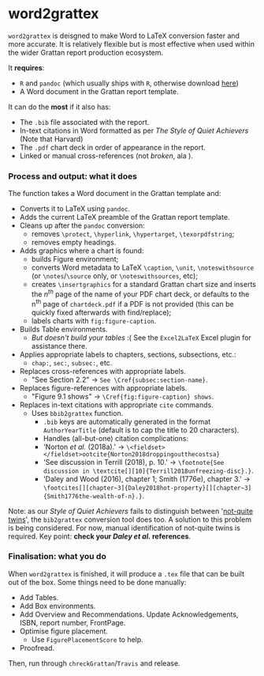 # word2grattex

`word2grattex` is deisgned to make Word to LaTeX conversion faster and more accurate. It is relatively flexible but is most effective when used within the wider Grattan report production ecosystem.

It **requires**:

* `R` and `pandoc` (which usually ships with `R`, otherwise download [here](https://pandoc.org/installing.html))
* A Word document in the Grattan report template.

It can do the **most** if it also has:

* The `.bib` file associated with the report.
* In-text citations in Word formatted as per _The Style of Quiet Achievers_ (Note that Harvard)
* The `.pdf` chart deck in order of appearance in the report.
* Linked or manual cross-references (not _broken_, ala ). 



### Process and output: what it does

The function takes a Word document in the Grattan template and: 

* Converts it to LaTeX using `pandoc`.
* Adds the current LaTeX preamble of the Grattan report template.
* Cleans up after the `pandoc` conversion:
    * removes `\protect`, `\hyperlink`, `\hypertarget`, `\texorpdfstring`;
    * removes empty headings.
* Adds graphics where a chart is found:
    * builds Figure environment;
    * converts Word metadata to LaTeX `\caption`, `\unit`, `\noteswithsource` (or `\notes`/`\source` only, or `\noteswithsources`, etc);
    * creates `\insertgraphics` for a standard Grattan chart size and inserts the $n^{th}$ page of the name of your PDF chart deck, or defaults to the n<sup>th</sup> page of `chartdeck.pdf` if a PDF is not provided (this can be quickly fixed afterwards with find/replace);
    * labels charts with `fig:figure-caption`.
* Builds Table environments.
   * _But doesn't build your tables_ :( See the `Excel2LaTeX` Excel plugin for assistance there.
* Applies appropriate labels to chapters, sections, subsections, etc.:
    * `chap:`, `sec:`, `subsec:`, etc.
* Replaces cross-references with appropriate labels.
    * "See Section 2.2" &rarr; `See \Cref{subsec:section-name}`.
* Replaces figure-references with appropriate labels.
    * "Figure 9.1 shows" &rarr; `\Cref{fig:figure-caption} shows`.
* Replaces in-text citations with appropriate `cite` commands.
    * Uses `bbib2grattex` function.
		* `.bib` keys are automatically generated in the format `AuthorYearTitle` (default is to cap the title to 20 characters). 
		* Handles (all-but-one) citation complications:
        * 'Norton _et al._ (2018a).' &rarr; `\<fieldset></fieldset>ootcite{Norton2018droppingoutthecostsa}`
        * 'See discussion in Terrill (2018), p. 10.' &rarr; `\footnote{See discussion in \textcite[][10]{Terrill2018unfreezing-disc}.}`. 
        * 'Daley and Wood (2016), chapter 1; Smith (1776e), chapter 3.' &rarr; `\footcites[][chapter~3]{Daley2018hot-property}[][chapter~3]{Smith1776the-wealth-of-n}.}`. 


Note: as our _Style of Quiet Achievers_ fails to distinguish between '[not-quite twins](http://blog.apastyle.org/apastyle/2011/10/reference-twins.html)', the `bib2grattex` conversion tool does too. A solution to this problem is being considered. For now, manual identification of not-quite twins is required. Key point: **check your _Daley et al._ references**.



### Finalisation: what you do

When `word2grattex` is finished, it will produce a `.tex` file that can be built out of the box. Some things need to be done manually:

* Add Tables.
* Add Box environments.
* Add Overview and Recommendations. Update Acknowledgements, ISBN, report number, FrontPage.
* Optimise figure placement. 
    * Use `FigurePlacementScore` to help.
* Proofread.

Then, run through `chreckGrattan`/`Travis` and release. 


